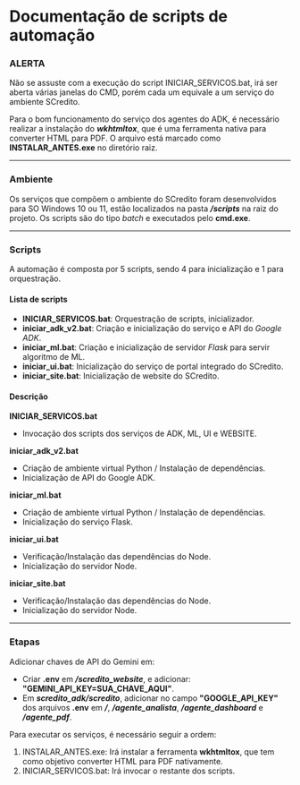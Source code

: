 # Documentação de scripts de automação

### ALERTA
Não se assuste com a execução do script INICIAR_SERVICOS.bat, irá ser aberta várias janelas do CMD, porém cada um equivale a um serviço do ambiente SCredito.

Para o bom funcionamento do serviço dos agentes do ADK, é necessário realizar a instalação do ***wkhtmltox***, que é uma ferramenta nativa para converter HTML para PDF. O arquivo está marcado como **INSTALAR_ANTES.exe** no diretório raiz.

---

### Ambiente
Os serviços que compõem o ambiente do SCredito foram desenvolvidos para SO Windows 10 ou 11, estão localizados na pasta ***/scripts*** na raiz do projeto. Os scripts são do tipo *batch* e executados pelo **cmd.exe**.

---

### Scripts
A automação é composta por 5 scripts, sendo 4 para inicialização e 1 para orquestração. 
#### Lista de scripts
* **INICIAR_SERVICOS.bat**: Orquestração de scripts, inicializador.
* **iniciar_adk_v2.bat**: Criação e inicialização do serviço e API do *Google ADK*.
* **iniciar_ml.bat**: Criação e inicialização de servidor *Flask* para servir algoritmo de ML.
* **iniciar_ui.bat**: Inicialização do serviço de portal integrado do SCredito.
* **iniciar_site.bat**: Inicialização de website do SCredito.

#### Descrição
**INICIAR_SERVICOS.bat**
 - Invocação dos scripts dos serviços de ADK, ML, UI e WEBSITE.

**iniciar_adk_v2.bat**
 - Criação de ambiente virtual Python / Instalação de dependências.
 - Inicialização de API do Google ADK.

**iniciar_ml.bat**
 - Criação de ambiente virtual Python / Instalação de dependências.
 - Inicialização do serviço Flask.

**iniciar_ui.bat**
 - Verificação/Instalação das dependências do Node.
 - Inicialização do servidor Node.

 **iniciar_site.bat**
 - Verificação/Instalação das dependências do Node.
 - Inicialização do servidor Node.
 
---

### Etapas 
Adicionar chaves de API do Gemini em:
* Criar **.env**  em ***/scredito_website***, e adicionar: **"GEMINI_API_KEY=SUA_CHAVE_AQUI"**.
* Em ***scredito_adk/scredito***, adicionar no campo **"GOOGLE_API_KEY"** dos arquivos **.env** em ***/***, ***/agente_analista***, ***/agente_dashboard*** e ***/agente_pdf***.
  
Para executar os serviços, é necessário seguir a ordem:
1. INSTALAR_ANTES.exe: Irá instalar a ferramenta **wkhtmltox**, que tem como objetivo converter HTML para PDF nativamente.
2. INICIAR_SERVICOS.bat: Irá invocar o restante dos scripts.
   
